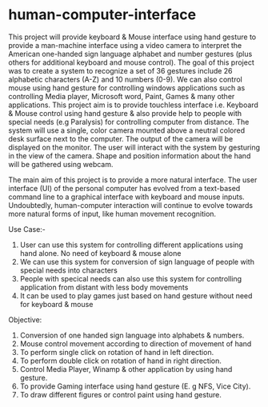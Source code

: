 # human-computer-interface
This project will provide keyboard & Mouse interface using hand gesture to provide a man-machine interface using a video camera to interpret the American one-handed sign language alphabet and number gestures (plus others for additional keyboard and mouse control). The goal of this project was to create a system to recognize a set of 36 gestures include 26 alphabetic characters (A-Z) and 10 numbers (0-9). We can also control mouse using hand gesture for controlling windows applications such as controlling Media player, Microsoft word, Paint, Games & many other applications.
This project aim is to provide touchless interface i.e. Keyboard & Mouse control using hand gesture & also provide help to people with special needs (e.g Paralysis) for controlling computer from distance. 
The system will use a single, color camera mounted above a neutral colored desk surface next to the computer. The output of the camera will be displayed on the monitor. The user will interact with the system by gesturing in the view of the camera. Shape and position information about the hand will be gathered using webcam. 

The main aim of this project is to provide a more natural interface. The user interface (UI) of the personal computer has evolved from a text-based command line to a graphical interface with keyboard and mouse inputs. Undoubtedly, human-computer interaction will continue to evolve towards more natural forms of input, like human movement recognition. 


Use Case:-

1. User can use this system for controlling different applications using hand alone. No need of keyboard & mouse alone
2. We can use this system for conversion of sign language of people with special needs into characters
3. People with specical needs can also use this system for controlling application from distant with less body movements
4. It can be used to play games just based on hand gesture without need for keyboard & mouse


Objective: 

1. Conversion of one handed sign language into alphabets & numbers.
2. Mouse control movement according to direction of movement of hand
3. To perform single click on rotation of hand in left direction.
4. To perform double click on rotation of hand in right direction.
5. Control Media Player, Winamp & other application by using hand gesture.  
6. To provide Gaming interface using hand gesture (E. g NFS, Vice City).
7. To draw different figures or control paint using hand gesture. 
